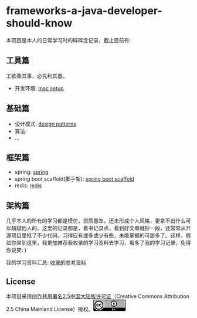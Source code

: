# frameworks-a-java-developer-should-know

本项目是本人的日常学习时的碎碎念记录，截止目前有:

## 工具篇

工欲善其事，必先利其器。

* 开发环境: [mac setup](dev-setup/mac-setup.md)

## 基础篇

* 设计模式: [design patterns](design-patterns/readme.md)
* 算法:
* ...

## 框架篇

* spring: [spring](spring/doc/readme.md)
* spring boot scaffold(脚手架): [spring boot scaffold](spring-boot-scaffold/README.md)
* redis: [redis](redis/readme.md)

## 架构篇

几乎本人的所有的学习都是模仿，资质愚笨，还未形成个人风格，更拿不出什么可以超越他人的。这里的记录都是，看书记录点，看到好文章就抄一段，还常常从开源项目里抠了不少代码。习得应有或多或少有些，未能掌握的可居多了。这样，假如你来到这里，我更加推荐我收录的学习资料去学习，看多了我的学习记录，免得你说笑: )

我的学习资料汇总: [收录的参考资料](tutorials_%20and_useful%20resources.md)

## License

本项目采用[创作共用署名2.5中国大陆版许可证](https://creativecommons.org/licenses/by/2.5/cn/)（Creative Commons Attribution 2.5 China Mainland License）授权。![license](license.png)
